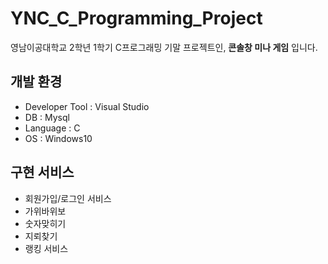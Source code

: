# YNC_C_Programming_Project

영남이공대학교 2학년 1학기 C프로그래밍 기말 프로젝트인, **콘솔창 미나 게임** 입니다.

## 개발 환경
- Developer Tool : Visual Studio
- DB : Mysql
- Language : C
- OS : Windows10

## 구현 서비스
- 회원가입/로그인 서비스
- 가위바위보
- 숫자맞히기
- 지뢰찾기
- 랭킹 서비스
